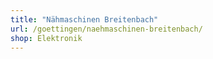 ```yaml
---
title: "Nähmaschinen Breitenbach"
url: /goettingen/naehmaschinen-breitenbach/
shop: Elektronik
---
```

